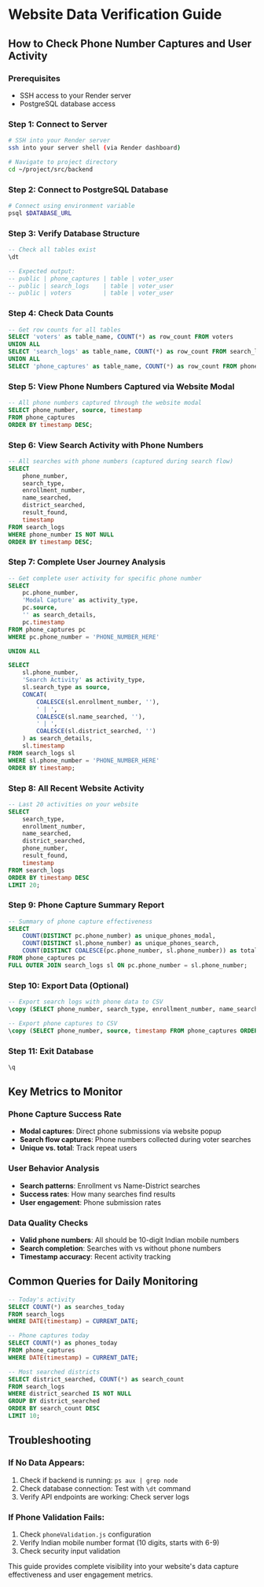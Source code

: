 # Website Data Verification Guide

## How to Check Phone Number Captures and User Activity

### Prerequisites
- SSH access to your Render server
- PostgreSQL database access

### Step 1: Connect to Server
```bash
# SSH into your Render server
ssh into your server shell (via Render dashboard)

# Navigate to project directory
cd ~/project/src/backend
```

### Step 2: Connect to PostgreSQL Database
```bash
# Connect using environment variable
psql $DATABASE_URL
```

### Step 3: Verify Database Structure
```sql
-- Check all tables exist
\dt

-- Expected output:
-- public | phone_captures | table | voter_user
-- public | search_logs    | table | voter_user  
-- public | voters         | table | voter_user
```

### Step 4: Check Data Counts
```sql
-- Get row counts for all tables
SELECT 'voters' as table_name, COUNT(*) as row_count FROM voters
UNION ALL
SELECT 'search_logs' as table_name, COUNT(*) as row_count FROM search_logs  
UNION ALL
SELECT 'phone_captures' as table_name, COUNT(*) as row_count FROM phone_captures;
```

### Step 5: View Phone Numbers Captured via Website Modal
```sql
-- All phone numbers captured through the website modal
SELECT phone_number, source, timestamp 
FROM phone_captures 
ORDER BY timestamp DESC;
```

### Step 6: View Search Activity with Phone Numbers
```sql
-- All searches with phone numbers (captured during search flow)
SELECT 
    phone_number, 
    search_type, 
    enrollment_number, 
    name_searched, 
    district_searched, 
    result_found, 
    timestamp 
FROM search_logs 
WHERE phone_number IS NOT NULL 
ORDER BY timestamp DESC;
```

### Step 7: Complete User Journey Analysis
```sql
-- Get complete user activity for specific phone number
SELECT 
    pc.phone_number,
    'Modal Capture' as activity_type,
    pc.source,
    '' as search_details,
    pc.timestamp
FROM phone_captures pc
WHERE pc.phone_number = 'PHONE_NUMBER_HERE'

UNION ALL

SELECT 
    sl.phone_number,
    'Search Activity' as activity_type,
    sl.search_type as source,
    CONCAT(
        COALESCE(sl.enrollment_number, ''), 
        ' | ', 
        COALESCE(sl.name_searched, ''), 
        ' | ', 
        COALESCE(sl.district_searched, '')
    ) as search_details,
    sl.timestamp
FROM search_logs sl
WHERE sl.phone_number = 'PHONE_NUMBER_HERE'
ORDER BY timestamp;
```

### Step 8: All Recent Website Activity
```sql
-- Last 20 activities on your website
SELECT 
    search_type,
    enrollment_number,
    name_searched,
    district_searched,
    phone_number,
    result_found,
    timestamp
FROM search_logs 
ORDER BY timestamp DESC 
LIMIT 20;
```

### Step 9: Phone Capture Summary Report
```sql
-- Summary of phone capture effectiveness
SELECT 
    COUNT(DISTINCT pc.phone_number) as unique_phones_modal,
    COUNT(DISTINCT sl.phone_number) as unique_phones_search,
    COUNT(DISTINCT COALESCE(pc.phone_number, sl.phone_number)) as total_unique_phones
FROM phone_captures pc
FULL OUTER JOIN search_logs sl ON pc.phone_number = sl.phone_number;
```

### Step 10: Export Data (Optional)
```sql
-- Export search logs with phone data to CSV
\copy (SELECT phone_number, search_type, enrollment_number, name_searched, district_searched, result_found, timestamp FROM search_logs WHERE phone_number IS NOT NULL ORDER BY timestamp DESC) TO '/tmp/website_activity.csv' WITH CSV HEADER;

-- Export phone captures to CSV
\copy (SELECT phone_number, source, timestamp FROM phone_captures ORDER BY timestamp DESC) TO '/tmp/phone_captures.csv' WITH CSV HEADER;
```

### Step 11: Exit Database
```sql
\q
```

## Key Metrics to Monitor

### Phone Capture Success Rate
- **Modal captures**: Direct phone submissions via website popup
- **Search flow captures**: Phone numbers collected during voter searches
- **Unique vs. total**: Track repeat users

### User Behavior Analysis
- **Search patterns**: Enrollment vs Name-District searches
- **Success rates**: How many searches find results
- **User engagement**: Phone submission rates

### Data Quality Checks
- **Valid phone numbers**: All should be 10-digit Indian mobile numbers
- **Search completion**: Searches with vs without phone numbers
- **Timestamp accuracy**: Recent activity tracking

## Common Queries for Daily Monitoring

```sql
-- Today's activity
SELECT COUNT(*) as searches_today 
FROM search_logs 
WHERE DATE(timestamp) = CURRENT_DATE;

-- Phone captures today
SELECT COUNT(*) as phones_today 
FROM phone_captures 
WHERE DATE(timestamp) = CURRENT_DATE;

-- Most searched districts
SELECT district_searched, COUNT(*) as search_count 
FROM search_logs 
WHERE district_searched IS NOT NULL 
GROUP BY district_searched 
ORDER BY search_count DESC 
LIMIT 10;
```

## Troubleshooting

### If No Data Appears:
1. Check if backend is running: `ps aux | grep node`
2. Check database connection: Test with `\dt` command
3. Verify API endpoints are working: Check server logs

### If Phone Validation Fails:
1. Check `phoneValidation.js` configuration
2. Verify Indian mobile number format (10 digits, starts with 6-9)
3. Check security input validation

This guide provides complete visibility into your website's data capture effectiveness and user engagement metrics.